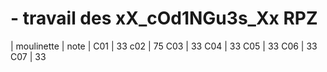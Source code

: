 # - travail des xX_cOd1NGu3s_Xx RPZ

| moulinette | note |
C01 | 33
c02 | 75
C03 | 33
C04 | 33
C05 | 33
C06 | 33
C07 | 33
